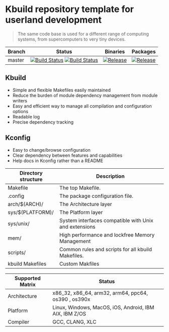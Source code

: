 
# Kbuild repository template for userland development
> The same code base is used for a different range of computing systems, from supercomputers to very tiny devices.

| Branch     | Status             | Binaries                 | Packages       |
|------------|--------------------|--------------------------|----------------|
| master     | [![Build Status](https://travis-ci.org/n13l/kbuild.png?branch=master)](https://travis-ci.org/n13l/kbuild) [![Build Status](https://snap-ci.com/n13l/kbuild/branch/master/build_image)](https://snap-ci.com/n13l/kbuild/branch/master) | [![Release](https://img.shields.io/github/release/n13l/kbuild.svg)](https://github.com/n13l/kbuild/releases/latest) | [![Release](https://img.shields.io/github/release/n13l/kbuild.svg)](https://packagecloud.io/n13l/openaaa) |

## Kbuild 
- Simple and flexible Makefiles easily maintained
- Reduce the burden of module dependency management from module writers
- Easy and efficient way to manage all compilation and configuration options
- Readable log
- Precise dependency tracking

## Kconfig
- Easy to change/browse configuration
- Clear dependency between features and capabilities
- Help docs in Kconfig rather than a README

| Directory structure     | Description
|-------------------------|---------------------------------------------------
| Makefile                | The top Makefile.
| .config                 | The package configuration file.
| arch/$(ARCH)/           | The Architecture layer
| sys/$(PLATFORM)/        | The Platform layer
| sys/unix/               | System interfaces compatible with Unix and extensions
| mem/                    | High performance and lockfree Memory Management
| scripts/                | Common rules and scripts for all kbuild Makefiles.
| kbuild Makefiles        | Custom Makfiles

| Supported Matrix | Status                                                   |
|------------------|----------------------------------------------------------|
| Architecture     | x86_32, x86_64, arm32, arm64, ppc64, os390 , os390x      |
| Platform         | Linux, Windows, MacOS, iOS, Android, IBM AIX, IBM Z/OS   |
| Compiler         | GCC, CLANG, XLC                                          |


